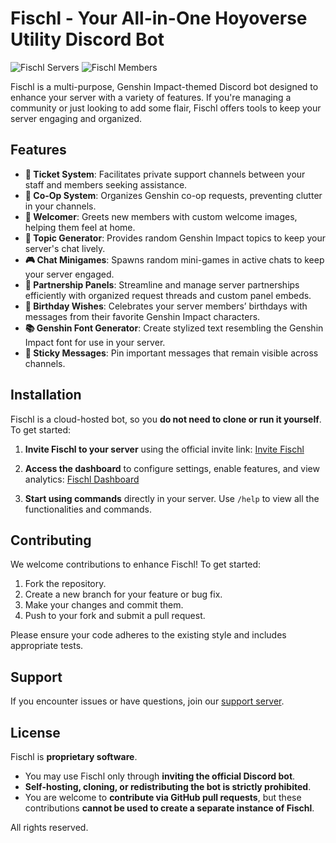 # Fischl - Your All-in-One Hoyoverse Utility Discord Bot

![Fischl Servers](https://img.shields.io/badge/200+-guilds-blue)
![Fischl Members](https://img.shields.io/badge/300,000++-members-green)

Fischl is a multi-purpose, Genshin Impact-themed Discord bot designed to enhance your server with a variety of features. If you're managing a community or just looking to add some flair, Fischl offers tools to keep your server engaging and organized.

## Features

* **🎫 Ticket System**: Facilitates private support channels between your staff and members seeking assistance.
* **🧩 Co-Op System**: Organizes Genshin co-op requests, preventing clutter in your channels.
* **🎉 Welcomer**: Greets new members with custom welcome images, helping them feel at home.
* **💬 Topic Generator**: Provides random Genshin Impact topics to keep your server's chat lively.
* **🎮 Chat Minigames**: Spawns random mini-games in active chats to keep your server engaged.
* **🤝 Partnership Panels**: Streamline and manage server partnerships efficiently with organized request threads and custom panel embeds.
* **🎂 Birthday Wishes**: Celebrates your server members’ birthdays with messages from their favorite Genshin Impact characters.
* **📚 Genshin Font Generator**: Create stylized text resembling the Genshin Impact font for use in your server.
* **📌 Sticky Messages**: Pin important messages that remain visible across channels.

## Installation

Fischl is a cloud-hosted bot, so you **do not need to clone or run it yourself**. To get started:

1. **Invite Fischl to your server** using the official invite link: [Invite Fischl](https://discord.com/api/oauth2/authorize?client_id=732422232273584198&scope=bot%20applications.commands)

2. **Access the dashboard** to configure settings, enable features, and view analytics: [Fischl Dashboard](https://fischl.app/dashboard)

3. **Start using commands** directly in your server. Use `/help` to view all the functionalities and commands. 

## Contributing

We welcome contributions to enhance Fischl! To get started:

1. Fork the repository.
2. Create a new branch for your feature or bug fix.
3. Make your changes and commit them.
4. Push to your fork and submit a pull request.

Please ensure your code adheres to the existing style and includes appropriate tests.

## Support

If you encounter issues or have questions, join our [support server](https://discord.gg/kaycd3fxHh).

## License

Fischl is **proprietary software**.

* You may use Fischl only through **inviting the official Discord bot**.
* **Self-hosting, cloning, or redistributing the bot is strictly prohibited**.
* You are welcome to **contribute via GitHub pull requests**, but these contributions **cannot be used to create a separate instance of Fischl**.

All rights reserved.

